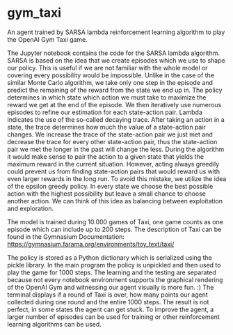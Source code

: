 # gym_taxi
An agent trained by SARSA lambda reinforcement learning algorithm to play the OpenAI Gym Taxi game.

The Jupyter notebook contains the code for the SARSA lambda algorithm.
SARSA is based on the idea that we create episodes which we use to shape our policy. This is useful if we are not familiar with the whole model or covering every possibility would be impossible. Unlike in the case of the similar Monte Carlo algorithm, we take only one step in the episode and predict the remaining of the reward from the state we end up in. The policy determines in which state which action we must take to maximize the reward we get at the end of the episode. We then iteratively use numerous episodes to refine our estimation for each state-action pair.
Lambda indicates the use of the so-called decaying trace. After taking an action in a state, the trace determines how much the value of a state-action pair changes. We increase the trace of the state-action pair we just met and decrease the trace for every other state-action pair, thus the state-action pair we met the longer in the past will change the less.
During the algorithm it would make sense to pair the action to a given state that yields the maximum reward in the current situation. However, acting always greedily could prevent us from finding state-action pairs that would reward us with even larger rewards in the long run. To avoid this mistake, we utilize the idea of the epsilon greedy policy. In every state we choose the best possible action with the highest possibility but leave a small chance to choose another action. We can think of this idea as balancing between exploitation and exploration.

The model is trained during 10.000 games of Taxi, one game counts as one episode which can include up to 200 steps.
The description of Taxi can be found in the Gymnasium Documentation: https://gymnasium.farama.org/environments/toy_text/taxi/

The policy is stored as a Python dictionary which is serialized using the pickle library.
In the main program the policy is unpickled and then used to play the game for 1000 steps.
The learning and the testing are separated because not every notebook environment supports the graphical rendering of the OpenAI Gym and witnessing our agent visually is more fun. :)
The terminal displays if a round of Taxi is over, how many points our agent collected during one round and the entire 1000 steps.
The result is not perfect, in some states the agent can get stuck. To improve the agent, a larger number of episodes can be used for training or other reinforcement learning algorithms can be used.
